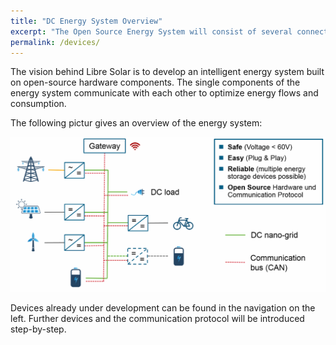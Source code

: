 ```yaml
---
title: "DC Energy System Overview"
excerpt: "The Open Source Energy System will consist of several connected consumers and produces."
permalink: /devices/
---
```


The vision behind Libre Solar is to develop an intelligent energy system built on open-source hardware components. The single components of the energy system communicate with each other to optimize energy flows and consumption.

The following pictur gives an overview of the energy system:

![Energy System Overview](/images/dc_nanogrid.png)

Devices already under development can be found in the navigation on the left. Further devices and the communication protocol will be introduced step-by-step.

